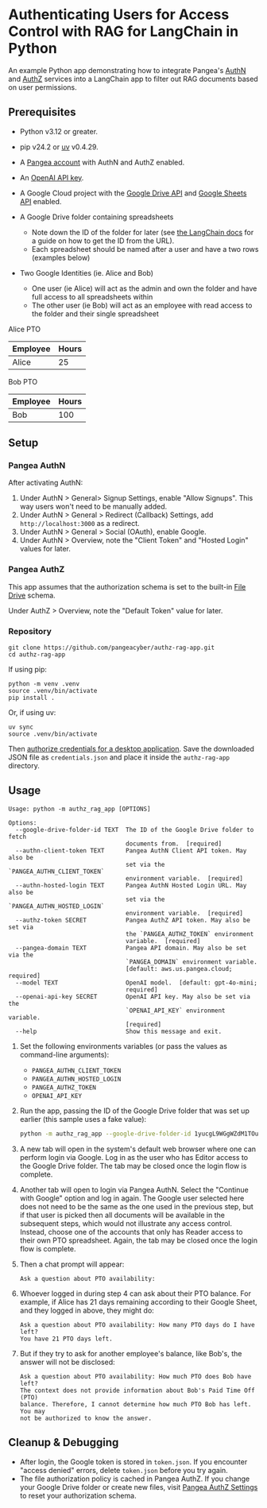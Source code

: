 # Authenticating Users for Access Control with RAG for LangChain in Python

An example Python app demonstrating how to integrate Pangea's [AuthN][]
and [AuthZ][] services into a LangChain app to filter out RAG documents based on
user permissions.

## Prerequisites

- Python v3.12 or greater.
- pip v24.2 or [uv][] v0.4.29.
- A [Pangea account][Pangea signup] with AuthN and AuthZ enabled.
- An [OpenAI API key][OpenAI API keys].
- A Google Cloud project with the [Google Drive API][] and [Google Sheets API][]
  enabled.
- A Google Drive folder containing spreadsheets
  - Note down the ID of the folder for later (see [the LangChain docs][retrieve-the-google-docs]
    for a guide on how to get the ID from the URL).
  - Each spreadsheet should be named after a user and have a two rows (examples below)

- Two Google Identities (ie. Alice and Bob)
  - One user (ie Alice) will act as the admin and own the folder and have full access to all spreadsheets within
  - The other user (ie Bob) will act as an employee with read access to the folder and their single spreadsheet

Alice PTO

| Employee    | Hours |
| -------- | ------- |
| Alice  | 25    |

Bob PTO

| Employee    | Hours |
| -------- | ------- |
| Bob  | 100    |


## Setup

### Pangea AuthN

After activating AuthN:

1. Under AuthN > General> Signup Settings, enable "Allow Signups". This way
   users won't need to be manually added.
2. Under AuthN > General > Redirect (Callback) Settings,
   add `http://localhost:3000` as a redirect.
3. Under AuthN > General > Social (OAuth), enable Google.
4. Under AuthN > Overview, note the "Client Token" and "Hosted Login" values for
   later.

### Pangea AuthZ

This app assumes that the authorization schema is set to the built-in
[File Drive][reset-authorization-schema] schema.

Under AuthZ > Overview, note the "Default Token" value for later.

### Repository

```shell
git clone https://github.com/pangeacyber/authz-rag-app.git
cd authz-rag-app
```

If using pip:

```shell
python -m venv .venv
source .venv/bin/activate
pip install .
```

Or, if using uv:

```shell
uv sync
source .venv/bin/activate
```

Then [authorize credentials for a desktop application][authorize-credentials-for-a-desktop-application].
Save the downloaded JSON file as `credentials.json` and place it inside the
`authz-rag-app` directory.

## Usage

```
Usage: python -m authz_rag_app [OPTIONS]

Options:
  --google-drive-folder-id TEXT  The ID of the Google Drive folder to fetch
                                 documents from.  [required]
  --authn-client-token TEXT      Pangea AuthN Client API token. May also be
                                 set via the `PANGEA_AUTHN_CLIENT_TOKEN`
                                 environment variable.  [required]
  --authn-hosted-login TEXT      Pangea AuthN Hosted Login URL. May also be
                                 set via the `PANGEA_AUTHN_HOSTED_LOGIN`
                                 environment variable.  [required]
  --authz-token SECRET           Pangea AuthZ API token. May also be set via
                                 the `PANGEA_AUTHZ_TOKEN` environment
                                 variable.  [required]
  --pangea-domain TEXT           Pangea API domain. May also be set via the
                                 `PANGEA_DOMAIN` environment variable.
                                 [default: aws.us.pangea.cloud; required]
  --model TEXT                   OpenAI model.  [default: gpt-4o-mini;
                                 required]
  --openai-api-key SECRET        OpenAI API key. May also be set via the
                                 `OPENAI_API_KEY` environment variable.
                                 [required]
  --help                         Show this message and exit.
```

1.  Set the following environments variables (or pass the values as command-line
    arguments):

    - `PANGEA_AUTHN_CLIENT_TOKEN`
    - `PANGEA_AUTHN_HOSTED_LOGIN`
    - `PANGEA_AUTHZ_TOKEN`
    - `OPENAI_API_KEY`

1.  Run the app, passing the ID of the Google Drive folder that was set up
    earlier (this sample uses a fake value):

    ```bash
    python -m authz_rag_app --google-drive-folder-id 1yucgL9WGgWZdM1TOuKkeghlPizuzMYb5
    ```

1.  A new tab will open in the system's default web browser where one can perform
    login via Google. Log in as the user who has Editor access to the Google
    Drive folder. The tab may be closed once the login flow is complete.
1.  Another tab will open to login via Pangea AuthN. Select the
    "Continue with Google" option and log in again. The Google user selected here
    does not need to be the same as the one used in the previous step, but if
    that user is picked then all documents will be available in the subsequent
    steps, which would not illustrate any access control. Instead, choose one of
    the accounts that only has Reader access to their own PTO spreadsheet.
    Again, the tab may be closed once the login flow is complete.
1.  Then a chat prompt will appear:

    ```
    Ask a question about PTO availability:
    ```

1.  Whoever logged in during step 4 can ask about their PTO balance. For
    example, if Alice has 21 days remaining according to their Google Sheet, and
    they logged in above, they might do:

    ```
    Ask a question about PTO availability: How many PTO days do I have left?
    You have 21 PTO days left.
    ```

1.  But if they try to ask for another employee's balance, like Bob's, the
    answer will not be disclosed:

    ```
    Ask a question about PTO availability: How much PTO does Bob have left?
    The context does not provide information about Bob's Paid Time Off (PTO)
    balance. Therefore, I cannot determine how much PTO Bob has left. You may
    not be authorized to know the answer.
    ```

## Cleanup & Debugging

- After login, the Google token is stored in `token.json`. If you encounter "access denied" errors, delete `token.json` before you try again.
- The file authorization policy is cached in Pangea AuthZ. If you change your Google Drive folder or create new files, visit [Pangea AuthZ Settings][Pangea AuthZ Settings] to reset your authorization schema.


[AuthN]: https://pangea.cloud/docs/authn/
[AuthZ]: https://pangea.cloud/docs/authz/
[Pangea AuthZ Settings]: https://console.pangea.cloud/service/authz/settings
[Vault]: https://pangea.cloud/docs/vault/
[Pangea signup]: https://pangea.cloud/signup
[reset-authorization-schema]: https://dev.pangea.cloud/docs/authz/general#reset-authorization-schema
[langchain-python-service-authn]: https://github.com/pangeacyber/langchain-python-service-authn
[OpenAI API keys]: https://platform.openai.com/api-keys
[uv]: https://docs.astral.sh/uv/
[Google Drive API]: https://console.cloud.google.com/flows/enableapi?apiid=drive.googleapis.com
[Google Sheets API]: https://console.cloud.google.com/flows/enableapi?apiid=sheets.googleapis.com
[retrieve-the-google-docs]: https://python.langchain.com/docs/integrations/retrievers/google_drive/#retrieve-the-google-docs
[authorize-credentials-for-a-desktop-application]: https://developers.google.com/drive/api/quickstart/python#authorize_credentials_for_a_desktop_application
